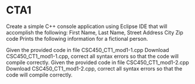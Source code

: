 # CTA1
Create a simple C++ console application using Eclipse IDE that will accomplish the following:
First Name,
Last Name,
Street Address
City
Zip code
Prints the following information for a fictional person.

Given the provided code in file CSC450_CT1_mod1-1.cpp Download CSC450_CT1_mod1-1.cpp, correct all syntax errors so that the code will compile correctly.
Given the provided code in file CSC450_CT1_mod1-2.cpp Download CSC450_CT1_mod1-2.cpp, correct all syntax errors so that the code will compile correctly.

